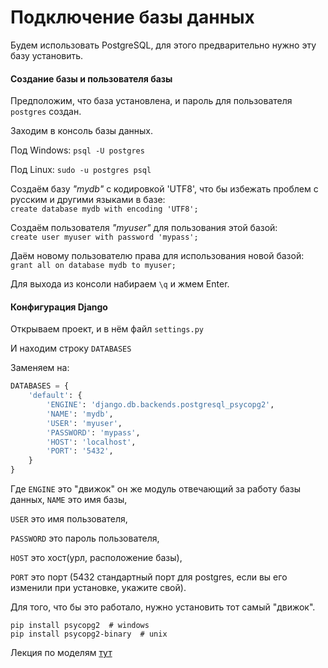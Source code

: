 # Подключение базы данных

Будем использовать PostgreSQL, для этого предварительно нужно эту базу установить.

#### Создание базы и пользователя базы

Предположим, что база установлена, и пароль для пользователя `postgres` создан.

Заходим в консоль базы данных.

Под Windows: `psql -U postgres`

Под Linux: `sudo -u postgres psql`

Создаём базу *"mydb"* с кодировкой 'UTF8', что бы избежать проблем с русским и другими языками в базе:<br>
`create database mydb with encoding 'UTF8';`

Создаём пользователя *"myuser"* для пользования этой базой: <br>
`create user myuser with password 'mypass';`

Даём новому пользователю права для использования новой базой: <br>
`grant all on database mydb to myuser;`

Для выхода из консоли набираем `\q` и жмем Enter.

#### Конфигурация Django

Открываем проект, и в нём файл `settings.py`

И находим строку `DATABASES`

Заменяем на:
```python
DATABASES = {
    'default': {
        'ENGINE': 'django.db.backends.postgresql_psycopg2',
        'NAME': 'mydb',
        'USER': 'myuser',
        'PASSWORD': 'mypass',
        'HOST': 'localhost',
        'PORT': '5432',
    }
}
```
Где `ENGINE` это "движок" он же модуль отвечающий за работу базы данных,
`NAME` это имя базы,

`USER` это имя пользователя,

`PASSWORD` это пароль пользователя,

`HOST` это хост(урл, расположение базы),

`PORT` это порт (5432 стандартный порт для postgres, если вы его изменили при установке, укажите свой).

Для того, что бы это работало, нужно установить тот самый "движок".
```
pip install psycopg2  # windows
pip install psycopg2-binary  # unix
```

Лекция по моделям [тут](https://github.com/PonomaryovVladyslav/PythonCources/blob/master/lesson30.md)